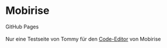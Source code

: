 # Mobirise
GitHub Pages
<br><br>
Nur eine Testseite von Tommy für den <a href="http://www.nof-tutorials.com/Mobirise/Code-Editor.html" target="_blank">Code-Editor</a> von Mobirise
